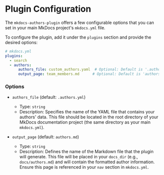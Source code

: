 # Plugin Configuration

The `mkdocs-authors-plugin` offers a few configurable options that you can set in your main MkDocs project's `mkdocs.yml` file.

To configure the plugin, add it under the `plugins` section and provide the desired options:

```yaml
# mkdocs.yml
plugins:
  - search
  - authors:
      authors_file: custom_authors.yaml  # Optional: Default is '.authors.yml'
      output_page: team_members.md      # Optional: Default is 'authors.md'
```

### Options

* `authors_file` (default: `.authors.yml`)
    * Type: `string`
    * Description: Specifies the name of the YAML file that contains your authors' data. This file should be located in the root directory of your MkDocs documentation project (the same directory as your main `mkdocs.yml`).

* `output_page` (default: `authors.md`)
    * Type: `string`
    * Description: Defines the name of the Markdown file that the plugin will generate. This file will be placed in your `docs_dir` (e.g., `docs/authors.md`) and will contain the formatted author information. Ensure this page is referenced in your `nav` section in `mkdocs.yml`.
